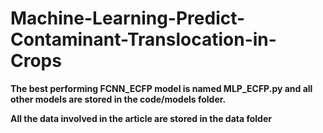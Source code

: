# Machine-Learning-Predict-Contaminant-Translocation-in-Crops

**The best performing FCNN_ECFP model is named MLP_ECFP.py and all other models are stored in the code/models folder.**

**All the data involved in the article are stored in the data folder**
